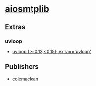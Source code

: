 # [aiosmtplib](https://pypi.org/project/aiosmtplib)


## Extras

### uvloop
- [uvloop (>=0.13,<0.15); extra=='uvloop'](packages/u/uvloop.md)


## Publishers
- [colemaclean](https://pypi.org/user/colemaclean)

